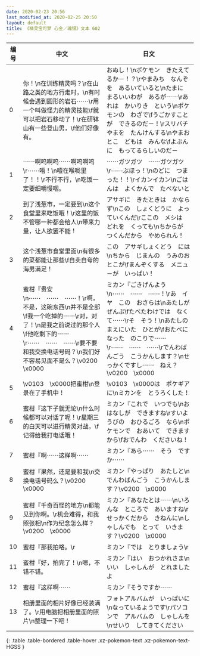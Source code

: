 ```yaml
---
date: 2020-02-23 20:56
last_modified_at: 2020-02-25 20:50
layout: default
title: 《精灵宝可梦 心金／魂银》文本 602
---
```

| 编号 | 中文 | 日文 |
| ---- | ---- | ---- |
| 0 | 你！\n在训练精灵吗？\r在山路之类的地方行走时，\n有时候会遇到圆形的岩石⋯⋯\r用一个叫做怪力的精灵技能\f就可以把岩石移动了！\r在研钵山有一些登山男，\f他们好像有。 | おぬし！\nポケモン　きたえてるか－！？\rやまみち　なんぞを　あるいていると\nたまに　まるいいわが　あるが⋯⋯\rあれは　かいりき　という\nポケモンの　わざで\fうごかすことが　できるのだ－！\rスリバチやまを　たんけんする\nやまおとこ　どもは　みんな\fよぶんに　もってるらしいのだ－ |
| 1 | ⋯⋯啊呜啊呜⋯⋯啊呜啊呜\r⋯⋯唔！\n噎在喉咙里了！！\r不行不行，\n吃饭一定要细嚼慢咽。 | ⋯⋯ガツガツ　⋯⋯ガツガツ\r⋯⋯ぶほっ！\nのどに　つまった！！\rイカンイカン\nごはんは　よくかんで　たべないと |
| 2 | 到了浅葱市，一定要到\n这个食堂里来吃饭哦！\r这里的饭不管哪一种都会给人\n带来力量，让人欲罢不能！ | アサギに　きたときは　かならず\nこの　しょくどうに　よっていくんだ\rここの　メシは　どれを　くっても\nちからが　つくんだから　やめられん！ |
| 3 | 这个浅葱市食堂里面\n有很多的菜都能让那些\f自卖自夸的海男满足！ | この　アサギしょくどう　には\nちから　じまんの　うみのおとこが\fまんぞくする　メニュ－が　いっぱい！ |
| 4 | 蜜柑『贵安\n⋯⋯　⋯⋯　⋯⋯！\r啊，不是，这碗东西\n并不是全部\f我一个吃掉的⋯⋯\r对，对了！\n是我之前说过的那个人\f他吃剩下的⋯⋯\r⋯⋯　⋯⋯　⋯⋯\r要不要和我交换电话号码？\n我们好不容易见面不是么？\v0200　\x0000 | ミカン『ごきげんよう\n⋯⋯　⋯⋯　⋯⋯！\rあ　イヤ　この　おさらは\nあたしが　ぜんぶ\fたべたわけでは　なく　て⋯⋯\rそ　そう！\nあたしの　まえにいた　ひとが\fおたべに　なった　のこりで⋯⋯\r⋯⋯　⋯⋯　⋯⋯\rでんわばんごう　こうかんします？\nせっかくですし⋯⋯　ねえ？\v0200　\x0000 |
| 5 | \v0103　\x0000把蜜柑\n登录在了手机中！ | \v0103　\x0000は　ポケギアに\nミカンを　とうろくした！ |
| 6 | 蜜柑『这下子就无论\n什么时候都可以对话了呢！\r星期三的白天可以进行精灵对战，\f记得给我打电话哦！ | ミカン『これで　いつでも\nおはなしが　できますね\rすいようびの　おひるごろ　なら\nポケモンで　おあいて　できますから\fおでんわ　くださいね！ |
| 7 | 蜜柑『啊⋯⋯这样啊⋯⋯ | ミカン『あら⋯⋯　そう　ですか⋯⋯ |
| 8 | 蜜柑『果然，还是要和我\n交换电话号码么？\v0200　\x0000 | ミカン『やっぱり　あたしと\nでんわばんごう　こうかんします？\v0200　\x0000 |
| 9 | 蜜柑『千奇百怪的地方\n都能见到你啊。\r机会难得，和我照张相\n作为纪念怎么样？\v0200　\x0000 | ミカン『あなたとは⋯⋯\nいろんな　ところで　あいますね\rせっかくだから　きねんに\nしゃしんでも　とって　いきます？\v0200　\x0000 |
| 10 | 蜜柑『那我拍咯。\r | ミカン『では　とりましょう\r |
| 11 | 蜜柑『好，拍完了！\n嗯，不错不错。 | ミカン『はい　おつかれさま\nいい　しゃしんが　とれましたよ |
| 12 | 蜜柑『这样啊⋯⋯ | ミカン『そうですか⋯⋯ |
| 13 | 相册里面的相片好像已经装满了。\r用电脑把相册里面的照片\n整理一下吧！ | フォトアルバムが　いっぱいに\nなっているようです\rパソコンで　アルバムの　しゃしんを\nせいり　してきてください |
{: .table .table-bordered .table-hover .xz-pokemon-text .xz-pokemon-text-HGSS }